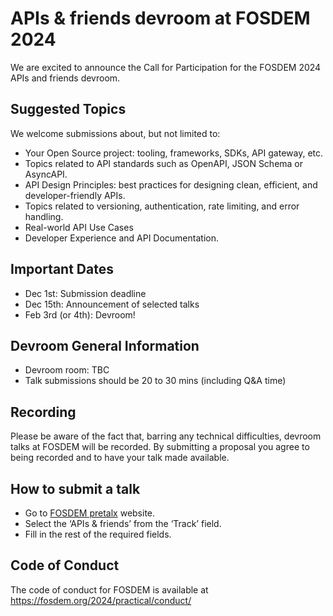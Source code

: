 # APIs & friends devroom at FOSDEM 2024

We are excited to announce the Call for Participation for the FOSDEM 2024 APIs and friends devroom.

## Suggested Topics

We welcome submissions about, but not limited to:

- Your Open Source project: tooling, frameworks, SDKs, API gateway, etc.
- Topics related to API standards such as OpenAPI, JSON Schema or AsyncAPI.
- API Design Principles: best practices for designing clean, efficient, and developer-friendly APIs.
- Topics related to versioning, authentication, rate limiting, and error handling.
- Real-world API Use Cases
- Developer Experience and API Documentation.

## Important Dates

- Dec 1st: Submission deadline
- Dec 15th: Announcement of selected talks
- Feb 3rd (or 4th): Devroom!

## Devroom General Information

- Devroom room: TBC
- Talk submissions should be 20 to 30 mins (including Q&A time)

## Recording

Please be aware of the fact that, barring any technical difficulties, devroom
talks at FOSDEM will be recorded. By submitting a proposal you agree to being
recorded and to have your talk made available.

## How to submit a talk

- Go to [FOSDEM pretalx](https://pretalx.fosdem.org/fosdem-2024/cfp) website.
- Select the ‘APIs & friends’ from the ‘Track’ field.
- Fill in the rest of the required fields.

## Code of Conduct

The code of conduct for FOSDEM is available at https://fosdem.org/2024/practical/conduct/

